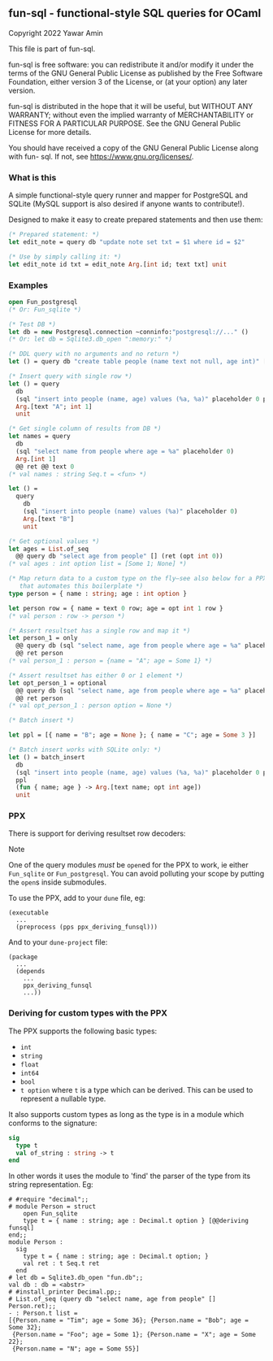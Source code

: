 ## fun-sql - functional-style SQL queries for OCaml

Copyright 2022 Yawar Amin

This file is part of fun-sql.

fun-sql is free software: you can redistribute it and/or modify it under the
terms of the GNU General Public License as published by the Free Software
Foundation, either version 3 of the License, or (at your option) any later
version.

fun-sql is distributed in the hope that it will be useful, but WITHOUT ANY
WARRANTY; without even the implied warranty of MERCHANTABILITY or FITNESS FOR A
PARTICULAR PURPOSE. See the GNU General Public License for more details.

You should have received a copy of the GNU General Public License along with fun-
sql. If not, see <https://www.gnu.org/licenses/>.

### What is this

A simple functional-style query runner and mapper for PostgreSQL and SQLite
(MySQL support is also desired if anyone wants to contribute!).

Designed to make it easy to create prepared statements and then use them:

```ocaml
(* Prepared statement: *)
let edit_note = query db "update note set txt = $1 where id = $2"

(* Use by simply calling it: *)
let edit_note id txt = edit_note Arg.[int id; text txt] unit
```

### Examples

```ocaml
open Fun_postgresql
(* Or: Fun_sqlite *)

(* Test DB *)
let db = new Postgresql.connection ~conninfo:"postgresql://..." ()
(* Or: let db = Sqlite3.db_open ":memory:" *)

(* DDL query with no arguments and no return *)
let () = query db "create table people (name text not null, age int)" [] unit

(* Insert query with single row *)
let () = query
  db
  (sql "insert into people (name, age) values (%a, %a)" placeholder 0 placeholder 1)
  Arg.[text "A"; int 1]
  unit

(* Get single column of results from DB *)
let names = query
  db
  (sql "select name from people where age = %a" placeholder 0)
  Arg.[int 1]
  @@ ret @@ text 0
(* val names : string Seq.t = <fun> *)

let () =
  query
    db
    (sql "insert into people (name) values (%a)" placeholder 0)
    Arg.[text "B"]
    unit

(* Get optional values *)
let ages = List.of_seq
  @@ query db "select age from people" [] (ret (opt int 0))
(* val ages : int option list = [Some 1; None] *)

(* Map return data to a custom type on the fly–see also below for a PPX deriver
   that automates this boilerplate *)
type person = { name : string; age : int option }

let person row = { name = text 0 row; age = opt int 1 row }
(* val person : row -> person *)

(* Assert resultset has a single row and map it *)
let person_1 = only
  @@ query db (sql "select name, age from people where age = %a" placeholder 0) Arg.[int 1]
  @@ ret person
(* val person_1 : person = {name = "A"; age = Some 1} *)

(* Assert resultset has either 0 or 1 element *)
let opt_person_1 = optional
  @@ query db (sql "select name, age from people where age = %a" placeholder 0) Arg.[int 2]
  @@ ret person
(* val opt_person_1 : person option = None *)

(* Batch insert *)

let ppl = [{ name = "B"; age = None }; { name = "C"; age = Some 3 }]

(* Batch insert works with SQLite only: *)
let () = batch_insert
  db
  (sql "insert into people (name, age) values (%a, %a)" placeholder 0 placeholder 1)
  ppl
  (fun { name; age } -> Arg.[text name; opt int age])
  unit
```

### PPX

There is support for deriving resultset row decoders:

> [!NOTE]
> One of the query modules _must_ be `open`ed for the PPX to work, ie either
> `Fun_sqlite` or `Fun_postgresql`. You can avoid polluting your scope by putting
> the `open`s inside submodules.

To use the PPX, add to your `dune` file, eg:

```
(executable
  ...
  (preprocess (pps ppx_deriving_funsql)))
```

And to your `dune-project` file:

```
(package
  ...
  (depends
    ...
    ppx_deriving_funsql
    ...))
```

### Deriving for custom types with the PPX

The PPX supports the following basic types:

- `int`
- `string`
- `float`
- `int64`
- `bool`
- `t option` where `t` is a type which can be derived. This can be used to
  represent a nullable type.

It also supports custom types as long as the type is in a module which conforms
to the signature:

```ocaml
sig
  type t
  val of_string : string -> t
end
```

In other words it uses the module to 'find' the parser of the type from its
string representation. Eg:

```
# #require "decimal";;
# module Person = struct
    open Fun_sqlite
    type t = { name : string; age : Decimal.t option } [@@deriving funsql]
end;;
module Person :
  sig
    type t = { name : string; age : Decimal.t option; }
    val ret : t Seq.t ret
  end
# let db = Sqlite3.db_open "fun.db";;
val db : db = <abstr>
# #install_printer Decimal.pp;;
# List.of_seq (query db "select name, age from people" [] Person.ret);;
- : Person.t list =
[{Person.name = "Tim"; age = Some 36}; {Person.name = "Bob"; age = Some 32};
 {Person.name = "Foo"; age = Some 1}; {Person.name = "X"; age = Some 22};
 {Person.name = "N"; age = Some 55}]
```
